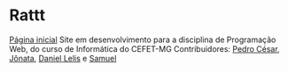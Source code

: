 # Rattt
[Página inicial](https://pedrocesarmesquita.github.io/rattt/)
Site em desenvolvimento para a disciplina de Programação Web, do curso de Informática do CEFET-MG
Contribuidores: [Pedro César](https://github.com/PedroCesarMesquita), [Jônata](https://github.com/Jonatanc05), [Daniel Lelis](https://github.com/yMegaM) e [Samuel](https://github.com/spfa13)
